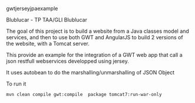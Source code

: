 gwtjerseyjpaexample

Blublucar - TP TAA/GLI Blublucar

The goal of this project is to build a website from a Java classes model and services, and then to use both GWT and AngularJS to build 2 versions of the website, with a Tomcat server.

This provide an example for the integration of a GWT web app that call a json restfull webservices developped using jersey. 

It uses autobean to do the marshalling/unmarshalling of JSON Object

To run it

```bash
mvn clean compile gwt:compile  package tomcat7:run-war-only
